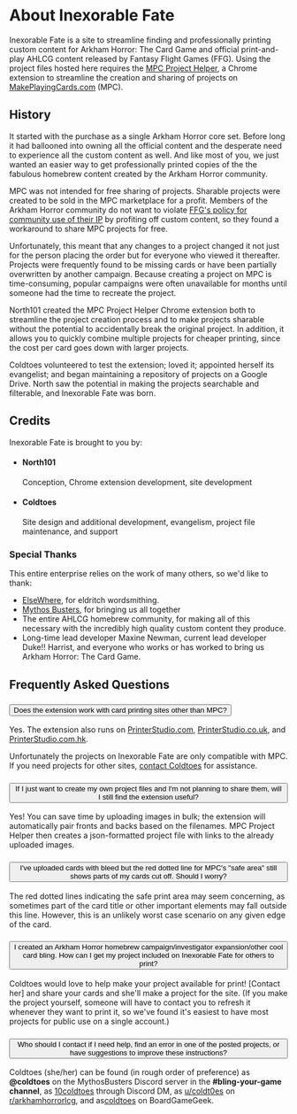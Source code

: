 ﻿<h1>About Inexorable Fate</h1>

<p class="lead">Inexorable Fate is a site to streamline finding and professionally printing custom content for Arkham Horror: The Card Game and official print-and-play AHLCG content released by Fantasy Flight Games (FFG). Using the project files hosted here requires the <a href="https://chrome.google.com/webstore/detail/mpc-project-helper/oigcfklkajlgkeblpngmbgjniiejabko">MPC Project Helper</a>, a Chrome extension to streamline the creation and sharing of projects on <a href="https://www.makeplayingcards.com/">MakePlayingCards.com</a> (MPC).</p>

<h2>History</h2>

<p>It started with the purchase as a single Arkham Horror core set. Before long it had ballooned into owning all the official content and the desperate need to experience all the custom content as well. And like most of you, we just wanted an easier way to get professionally printed copies of the the fabulous homebrew content created by the Arkham Horror community.</p> 
<p>MPC was not intended for free sharing of projects. Sharable projects were created to be sold in the MPC marketplace for a profit. Members of the Arkham Horror community do not want to violate <a href="https://images-cdn.fantasyflightgames.com/filer_public/fa/b1/fab15a15-94a6-404c-ab86-6a3b0e77a7a0/ip_policy_031419_final_v21.pdf">FFG's policy for community use of their IP</a> by profiting off custom content, so they found a workaround to share MPC projects for free.</p>
<p>Unfortunately, this meant that any changes to a project changed it not just for the person placing the order but for everyone who viewed it thereafter. Projects were frequently found to be missing cards or have been partially overwritten by another campaign. Because creating a project on MPC is time-consuming, popular campaigns were often unavailable for months until someone had the time to recreate the project.</p>
<p>North101 created the MPC Project Helper Chrome extension both to streamline the project creation process and to make projects sharable without the potential to accidentally break the original project. In addition, it allows you to quickly combine multiple projects for cheaper printing, since the cost per card goes down with larger projects.</p>
<p>Coldtoes volunteered to test the extension; loved it; appointed herself its evangelist; and began maintaining a repository of projects on a Google Drive. North saw the potential in making the projects searchable and filterable, and Inexorable Fate was born.</p>

<h2>Credits</h2>
<p>Inexorable Fate is brought to you by:</p>
<ul class="list-unstyled">
  <li>
     <h4>North101</h4>
     <p>Conception, Chrome extension development, site development</p>
  </li>
  <li>
     <h4>Coldtoes</h4>
     <p>Site design and additional development, evangelism, project file maintenance, and support</p>
  </li>
</ul>
<h3>Special Thanks</h3>
<p>This entire enterprise relies on the work of many others, so we'd like to thank:</p>
<ul class="list-unstyled">
  <li><a href="https://strengthinnumbersarkham.wordpress.com/">ElseWhere</a>, for eldritch wordsmithing.</li>
  <li><a href="https://mythosbusters.com/">Mythos Busters</a>, for bringing us all together</li> 
  <li>The entire AHLCG homebrew community, for making all of this necessary with the incredibly high quality custom content they produce.</li>
  <li>Long-time lead developer Maxine Newman, current lead developer Duke!! Harrist, and everyone who works or has worked to bring us Arkham Horror: The Card Game.</li> 
</ul> 

<h2>Frequently Asked Questions</h2>

<div class="accordion accordion-flush" id="faq">
   <div class="accordion-item">
      <h3 class="accordion-header" id="q-sites">
         <button class="accordion-button" type="button" data-bs-toggle="collapse" data-bs-target="#a-sites" aria-expanded="true" aria-controls="a-sites">
            Does the extension work with card printing sites other than MPC?
         </button>
      </h3>
      <div id="a-sites" class="accordion-collapse collapse show"  aria-labelledby="q-sites" data-bs-parent="#faq">
         <div class="accordion-body">
            <p>Yes. The extension also runs on <a href="http://printerstudio.com/">PrinterStudio.com</a>, <a href="http://printerstudio.co.uk/">PrinterStudio.co.uk</a>, and <a href="http://printerstudio.com.hk/">PrinterStudio.com.hk</a>.</p>
            <p>Unfortunately the projects on Inexorable Fate are only compatible with MPC. If you need projects for other sites, <a href="#q-contact">contact Coldtoes</a> for assistance.</p>
         </div>
      </div>
   </div>
   <div class="accordion-item">
      <h3 class="accordion-header" id="q-why">
         <button class="accordion-button collapsed" type="button" data-bs-toggle="collapse" data-bs-target="#a-why" aria-expanded="false" aria-controls="a-why">
            If I just want to create my own project files and I'm not planning to share them, will I still find the extension useful?
         </button>
      </h3>
      <div id="a-why" class="accordion-collapse collapse"  aria-labelledby="q-why" data-bs-parent="#faq">
         <div class="accordion-body">
            <p>Yes! You can save time by uploading images in bulk; the extension will automatically pair fronts and backs based on the filenames. MPC Project Helper then creates a json-formatted project file with links to the already uploaded images.</p>
         </div>
      </div>
   </div>
   <div class="accordion-item">
      <h3 class="accordion-header" id="q-bleed">
         <button class="accordion-button collapsed" type="button" data-bs-toggle="collapse" data-bs-target="#a-bleed" aria-expanded="false" aria-controls="a-bleed">
            I've uploaded cards with bleed but the red dotted line for MPC's "safe area" still shows parts of my cards cut off. Should I worry?
         </button>
      </h3>
      <div id="a-bleed" class="accordion-collapse collapse"  aria-labelledby="q-bleed" data-bs-parent="#faq">
         <div class="accordion-body">
            <p>The red dotted lines indicating the safe print area may seem concerning, as sometimes part of the card title or other important elements may fall outside this line. However, this is an unlikely worst case scenario on any given edge of the card.</p>
         </div>
      </div>
   </div>
   <div class="accordion-item">
      <h3 class="accordion-header" id="q-submit">
         <button class="accordion-button collapsed" type="button" data-bs-toggle="collapse" data-bs-target="#a-submit" aria-expanded="false" aria-controls="a-submit">
            I created an Arkham Horror homebrew campaign/investigator expansion/other cool card bling. How can I get my project included on Inexorable Fate for others to print?
         </button>
      </h3>
      <div id="a-submit" class="accordion-collapse collapse"  aria-labelledby="q-submit" data-bs-parent="#faq">
         <div class="accordion-body">
            <p>Coldtoes would love to help make your project available for print! [Contact her] and share your cards and she'll make a project for the site. (If you make the project yourself, someone will have to contact you to refresh it whenever they want to print it, so we've found it's easiest to have most projects for public use on a single account.)</p>
         </div>
      </div>
   </div>
   <div class="accordion-item">
      <h3 class="accordion-header" id="q-contact">
         <button class="accordion-button collapsed" type="button" data-bs-toggle="collapse" data-bs-target="#a-contact" aria-expanded="false" aria-controls="a-contact">
            Who should I contact if I need help, find an error in one of the posted projects, or have suggestions to improve these instructions?
         </button>
      </h3>
      <div id="a-contact" class="accordion-collapse collapse"  aria-labelledby="q-contact" data-bs-parent="#faq">
         <div class="accordion-body">
            <p>Coldtoes (she/her) can be found (in rough order of preference) as <strong>@coldtoes</strong> on the MythosBusters Discord server in the <strong>#bling-your-game channel</strong>, as <a href="https://discord.com/users/10coldtoes">10coldtoes</a> through Discord DM, as <a href="https://www.reddit.com/user/coldt0es">u/coldt0es</a> on <a href="https://www.reddit.com/r/arkhamhorrorlcg/">r/arkhamhorrorlcg</a>, and as<a href="https://boardgamegeek.com/user/coldtoes">coldtoes</a> on BoardGameGeek.</p>
         </div>
      </div>
   </div>
</div>
